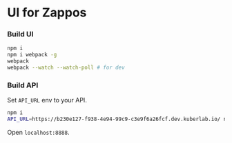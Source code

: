 # UI for Zappos


### Build UI


```bash
npm i
npm i webpack -g
webpack
webpack --watch --watch-poll # for dev
```


### Build API


Set `API_URL` env to your API.


```bash
npm i
API_URL=https://b230e127-f938-4e94-99c9-c3e9f6a26fcf.dev.kuberlab.io/ node index.js # run server
```


Open `localhost:8888`.
